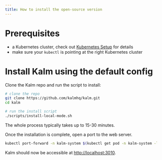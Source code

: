 ```yaml
---
title: How to install the open-source version
---
```


# Prerequisites

- a Kubernetes cluster, check out [Kubernetes Setup](https://www.notion.so/Kubernetes-Setup-90ccfb21bd8344deb410be143f3864a2) for details
- make sure your `kubectl` is pointing at the right Kubernetes cluster

# Install Kalm using the default config

Clone the Kalm repo and run the script to install:

```bash
# clone the repo
git clone https://github.com/kalmhq/kalm.git
cd kalm

# run the install script
./scripts/install-local-mode.sh
```

The whole process typically takes up to 15-30 minutes.

Once the installation is complete, open a port to the web server.

```bash
kubectl port-forward -n kalm-system $(kubectl get pod -n kalm-system -l app=kalm -ojsonpath="{.items[0].metadata.name}") 3010:3010
```

Kalm should now be accessible at [http://localhost:3010](http://localhost:3010/).